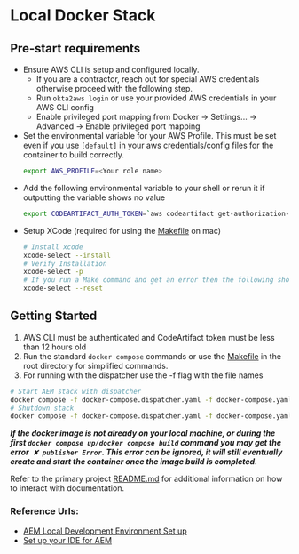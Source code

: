 # Local Docker Stack

## Pre-start requirements
* Ensure AWS CLI is setup and configured locally.
    * If you are a contractor, reach out for special AWS credentials otherwise proceed with the following step.
    * Run `okta2aws login` or use your provided AWS credentials in your AWS CLI config
    * Enable privileged port mapping from Docker -> Settings... -> Advanced -> Enable privileged port mapping
* Set the environmental variable for your AWS Profile. This must be set even if you use `[default]` in your aws credentials/config files for the container to build correctly. 
  ```bash
  export AWS_PROFILE=<Your role name>
  ```
* Add the following environmental variable to your shell or rerun it if outputting the variable shows no value
    ```bash
    export CODEARTIFACT_AUTH_TOKEN=`aws codeartifact get-authorization-token --domain community-workday --domain-owner 210939474461 --region us-west-2 --query authorizationToken --output text`
    ```
* Setup XCode (required for using the [Makefile](../Makefile) on mac)
    ```bash
    # Install xcode
    xcode-select --install
    # Verify Installation
    xcode-select -p
    # If you run a Make command and get an error then the following should fix the issue
    xcode-select --reset
    ```

## Getting Started
1. AWS CLI must be authenticated and CodeArtifact token must be less than 12 hours old 
2. Run the standard `docker compose` commands or use the [Makefile](../Makefile) in the root directory for simplified commands. 
3. For running with the dispatcher use the -f flag with the file names
```bash
# Start AEM stack with dispatcher
docker compose -f docker-compose.dispatcher.yaml -f docker-compose.yaml up -d
# Shutdown stack
docker compose -f docker-compose.dispatcher.yaml -f docker-compose.yaml up -d

```
***If the docker image is not already on your local machine, or during the first `docker compose up/docker compose build` command you may get the error` ✘ publisher Error`. 
This error can be ignored, it will still eventually create and start the container once the image build is completed.***

Refer to the primary project [README.md](../README.md) for additional information on how to interact with documentation.

### Reference Urls:

* [AEM Local Development Environment Set up](https://experienceleague.adobe.com/docs/experience-manager-learn/cloud-service/local-development-environment-set-up/overview.html?lang=en)
* [Set up your IDE for AEM](https://experienceleague.adobe.com/docs/experience-manager-learn/foundation/development/set-up-a-local-aem-development-environment.html?lang=en#set-up-an-integrated-development-environment)
